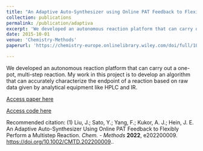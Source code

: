 ```yaml
---
title: "An Adaptive Auto-Synthesizer using Online PAT Feedback to Flexibly Perform a Multistep Reaction"
collection: publications
permalink: /publication/adaptiva
excerpt: 'We developed an autonomous reaction platform that can carry out a one-pot, multi-step reaction. My work in this project is to develop an algorithm that can accurately characterize the endpoint of a reaction based on raw data given by analytical equipment like HPLC and IR.'
date: 2015-10-01
venue: 'Chemistry-Methods'
paperurl: 'https://chemistry-europe.onlinelibrary.wiley.com/doi/full/10.1002/cmtd.202200009'

---
```

We developed an autonomous reaction platform that can carry out a one-pot, multi-step reaction. My work in this project is to develop an algorithm that can accurately characterize the endpoint of a reaction based on raw data given by analytical equipment like HPLC and IR.

[Access paper here](https://chemistry-europe.onlinelibrary.wiley.com/doi/full/10.1002/cmtd.202200009)

[Access code here](https://gitlab.com/heingroup/hydra/-/tree/main/)

Recommended citation: (1) Liu, J.; Sato, Y.; Yang, F.; Kukor, A. J.; Hein, J. E. An Adaptive Auto-Synthesizer Using Online PAT Feedback to Flexibly Perform a Multistep Reaction. _Chem. - Methods_ __2022__, e202200009. <https://doi.org/10.1002/CMTD.202200009>..
